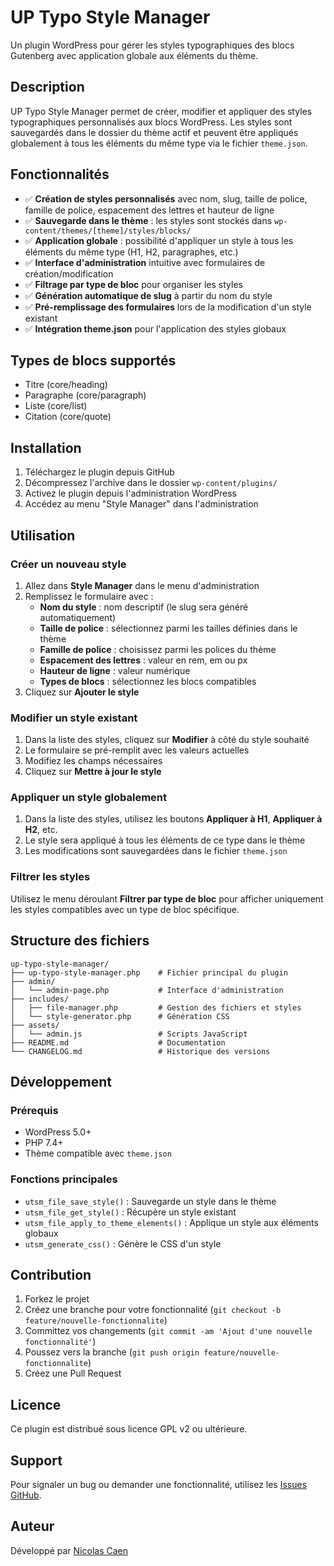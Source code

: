 # UP Typo Style Manager

Un plugin WordPress pour gérer les styles typographiques des blocs Gutenberg avec application globale aux éléments du thème.

## Description

UP Typo Style Manager permet de créer, modifier et appliquer des styles typographiques personnalisés aux blocs WordPress. Les styles sont sauvegardés dans le dossier du thème actif et peuvent être appliqués globalement à tous les éléments du même type via le fichier `theme.json`.

## Fonctionnalités

- ✅ **Création de styles personnalisés** avec nom, slug, taille de police, famille de police, espacement des lettres et hauteur de ligne
- ✅ **Sauvegarde dans le thème** : les styles sont stockés dans `wp-content/themes/[theme]/styles/blocks/`
- ✅ **Application globale** : possibilité d'appliquer un style à tous les éléments du même type (H1, H2, paragraphes, etc.)
- ✅ **Interface d'administration** intuitive avec formulaires de création/modification
- ✅ **Filtrage par type de bloc** pour organiser les styles
- ✅ **Génération automatique de slug** à partir du nom du style
- ✅ **Pré-remplissage des formulaires** lors de la modification d'un style existant
- ✅ **Intégration theme.json** pour l'application des styles globaux

## Types de blocs supportés

- Titre (core/heading)
- Paragraphe (core/paragraph)
- Liste (core/list)
- Citation (core/quote)

## Installation

1. Téléchargez le plugin depuis GitHub
2. Décompressez l'archive dans le dossier `wp-content/plugins/`
3. Activez le plugin depuis l'administration WordPress
4. Accédez au menu "Style Manager" dans l'administration

## Utilisation

### Créer un nouveau style

1. Allez dans **Style Manager** dans le menu d'administration
2. Remplissez le formulaire avec :
   - **Nom du style** : nom descriptif (le slug sera généré automatiquement)
   - **Taille de police** : sélectionnez parmi les tailles définies dans le thème
   - **Famille de police** : choisissez parmi les polices du thème
   - **Espacement des lettres** : valeur en rem, em ou px
   - **Hauteur de ligne** : valeur numérique
   - **Types de blocs** : sélectionnez les blocs compatibles
3. Cliquez sur **Ajouter le style**

### Modifier un style existant

1. Dans la liste des styles, cliquez sur **Modifier** à côté du style souhaité
2. Le formulaire se pré-remplit avec les valeurs actuelles
3. Modifiez les champs nécessaires
4. Cliquez sur **Mettre à jour le style**

### Appliquer un style globalement

1. Dans la liste des styles, utilisez les boutons **Appliquer à H1**, **Appliquer à H2**, etc.
2. Le style sera appliqué à tous les éléments de ce type dans le thème
3. Les modifications sont sauvegardées dans le fichier `theme.json`

### Filtrer les styles

Utilisez le menu déroulant **Filtrer par type de bloc** pour afficher uniquement les styles compatibles avec un type de bloc spécifique.

## Structure des fichiers

```
up-typo-style-manager/
├── up-typo-style-manager.php    # Fichier principal du plugin
├── admin/
│   └── admin-page.php           # Interface d'administration
├── includes/
│   ├── file-manager.php         # Gestion des fichiers et styles
│   └── style-generator.php      # Génération CSS
├── assets/
│   └── admin.js                 # Scripts JavaScript
├── README.md                    # Documentation
└── CHANGELOG.md                 # Historique des versions
```

## Développement

### Prérequis

- WordPress 5.0+
- PHP 7.4+
- Thème compatible avec `theme.json`

### Fonctions principales

- `utsm_file_save_style()` : Sauvegarde un style dans le thème
- `utsm_file_get_style()` : Récupère un style existant
- `utsm_file_apply_to_theme_elements()` : Applique un style aux éléments globaux
- `utsm_generate_css()` : Génère le CSS d'un style

## Contribution

1. Forkez le projet
2. Créez une branche pour votre fonctionnalité (`git checkout -b feature/nouvelle-fonctionnalite`)
3. Committez vos changements (`git commit -am 'Ajout d'une nouvelle fonctionnalité'`)
4. Poussez vers la branche (`git push origin feature/nouvelle-fonctionnalite`)
5. Créez une Pull Request

## Licence

Ce plugin est distribué sous licence GPL v2 ou ultérieure.

## Support

Pour signaler un bug ou demander une fonctionnalité, utilisez les [Issues GitHub](https://github.com/NicolasCaen/up-typo-style-manager/issues).

## Auteur

Développé par [Nicolas Caen](https://github.com/NicolasCaen)
